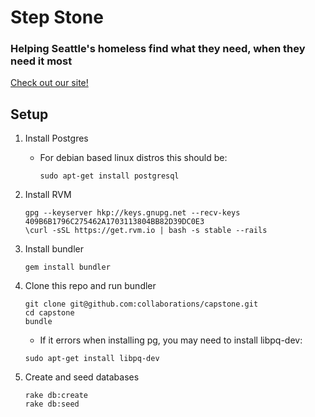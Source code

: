 # Step Stone

### Helping Seattle's homeless find what they need, when they need it most

[Check out our site!](http://step-stone.me)

## Setup

1. Install Postgres
    * For debian based linux distros this should be:

        `sudo apt-get install postgresql`
2. Install RVM

    ```
    gpg --keyserver hkp://keys.gnupg.net --recv-keys 409B6B1796C275462A1703113804BB82D39DC0E3
    \curl -sSL https://get.rvm.io | bash -s stable --rails
    ```

3. Install bundler

    `gem install bundler`

4. Clone this repo and run bundler

    ```
    git clone git@github.com:collaborations/capstone.git
    cd capstone
    bundle
    ```

    * If it errors when installing pg, you may need to install libpq-dev:

    `sudo apt-get install libpq-dev`

5. Create and seed databases

    ```
    rake db:create
    rake db:seed
    ```


